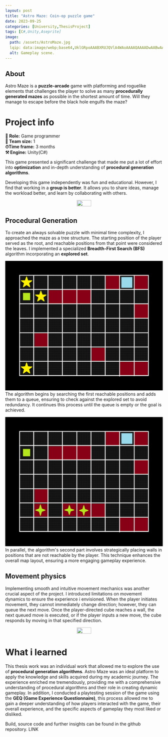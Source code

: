```yaml
---
layout: post
title: "Astro Maze: Coin-op puzzle game"
date: 2023-09-25
categories: [University,ThesisProject]
tags: [C#,Unity,Aseprite]
image:
  path: /assets/AstroMaze.jpg
  lqip: data:image/webp;base64,UklGRpoAAABXRUJQVlA4WAoAAAAQAAAADwAABwAAQUxQSDIAAAARL0AmbZurmr57yyIiqE8oiG0bejIYEQTgqiDA9vqnsUSI6H+oAERp2HZ65qP/VIAWAFZQOCBCAAAA8AEAnQEqEAAIAAVAfCWkAALp8sF8rgRgAP7o9FDvMCkMde9PK7euH5M1m6VWoDXf2FkP3BqV0ZYbO6NA/VFIAAAA
  alt: Gameplay scene.
---
```


## About
Astro Maze is a **puzzle-arcade** game with platforming and roguelike elements that challenges the player to solve as many **procedurally generated mazes** as possible in the shortest amount of time. Will they manage to escape before the black hole engulfs the maze?  

# Project info
**👤 Role:**  Game programmer  
**👥 Team size:**  1  
**⏱︎Time frame:**  3 months  
**⚒︎ Engine:**  Unity(C#)

This game presented a significant challenge that made me put a lot of effort into **optimization** and in-depth understanding of **procedural generation algorithms**.

Developing this game independently was fun and educational. However, I find that working in a **group is better**. It allows you to share ideas, manage the workload better, and learn by collaborating with others.

<p align="center"> 
  <img src="/assets/gameplay.gif" width="30%" height="30%">
</p>

## Procedural Generation
To create an always solvable puzzle with minimal time complexity, I approached the maze as a tree structure. The starting position of the player served as the root, and reachable positions from that point were considered the leaves. I implemented a specialized **Breadth-First Search (BFS)** algorithm incorporating an **explored set**.

![img-description](/assets/maze2.png)
The algorithm begins by searching the first reachable positions and adds them to a queue, ensuring to check against the explored set to avoid redundancy. It continues this process until the queue is empty or the goal is achieved.

![img-description](/assets/maze3.png)
In parallel, the algorithm's second part involves strategically placing walls in positions that are not reachable by the player. This technique enhances the overall map layout, ensuring a more engaging gameplay experience.


## Movement physics
Implementing smooth and intuitive movement mechanics was another crucial aspect of the project. I introduced limitations on movement dynamics to ensure the experience i envisioned. When the player initiates movement, they cannot immediately change direction; however, they can queue the next move. Once the player-directed cube reaches a wall, the next queued move is executed, or if the player inputs a new move, the cube responds by moving in that specified direction. 
<p align="center"> 
  <img src="/assets/eventFog.gif" width="30%" height="30%">
</p>

# What i learned
This thesis work was an individual work that allowed me to explore the use of **procedural generation algorithms**. Astro Maze was an ideal platform to apply the knowledge and skills acquired during my academic journey. The experience enriched me tremendously, providing me with a comprehensive understanding of procedural algorithms and their role in creating dynamic gameplay. In addition, I conducted a playtesting session of the game using the **GEQ (Game Experience Questionnaire)**, this process allowed me to gain a deeper understanding of how players interacted with the game, their overall experience, and the specific aspects of gameplay they most liked or disliked.

Build, source code and further insights can be found in the github repository.
LINK
